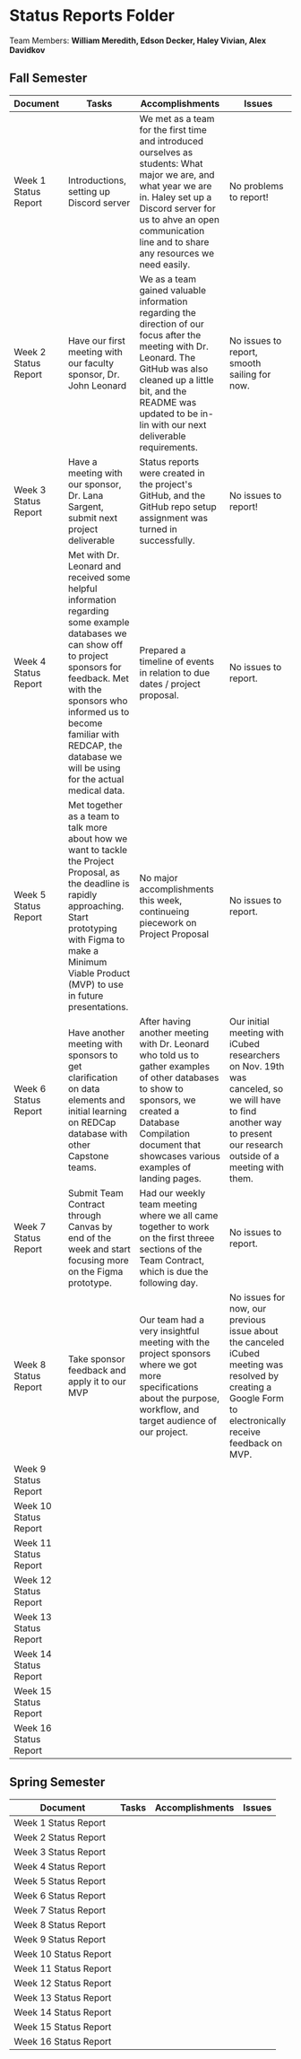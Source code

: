 # Status Reports Folder
Team Members: **William Meredith, Edson Decker, Haley Vivian, Alex Davidkov**
## Fall Semester

| Document | Tasks | Accomplishments | Issues |
|---|---|---|---|
| Week 1 Status Report | Introductions, setting up Discord server | We met as a team for the first time and introduced ourselves as students: What major we are, and what year we are in. Haley set up a Discord server for us to ahve an open communication line and to share any resources we need easily. | No problems to report! |
| Week 2 Status Report | Have our first meeting with our faculty sponsor, Dr. John Leonard | We as a team gained valuable information regarding the direction of our focus after the meeting with Dr. Leonard. The GitHub was also cleaned up a little bit, and the README was updated to be in-lin with our next deliverable requirements. | No issues to report, smooth sailing for now. |
| Week 3 Status Report | Have a meeting with our sponsor, Dr. Lana Sargent, submit next project deliverable | Status reports were created in the project's GitHub, and the GitHub repo setup assignment was turned in successfully. | No issues to report! |
| Week 4 Status Report |  Met with Dr. Leonard and received some helpful information regarding some example databases we can show off to project sponsors for feedback. Met with the sponsors who informed us to become familiar with REDCAP, the database we will be using for the actual medical data. | Prepared a timeline of events in relation to due dates / project proposal. | No issues to report.
| Week 5 Status Report | Met together as a team to talk more about how we want to tackle the Project Proposal, as the deadline is rapidly approaching. Start prototyping with Figma to make a Minimum Viable Product (MVP) to use in future presentations. | No major accomplishments this week, continueing piecework on Project Proposal | No issues to report.
| Week 6 Status Report | Have another meeting with sponsors to get clarification on data elements and initial learning on REDCap database with other Capstone teams. | After having another meeting with Dr. Leonard who told us to gather examples of other databases to show to sponsors, we created a Database Compilation document that showcases various examples of landing pages. | Our initial meeting with iCubed researchers on Nov. 19th was canceled, so we will have to find another way to present our research outside of a meeting with them.
| Week 7 Status Report | Submit Team Contract through Canvas by end of the week and start focusing more on the Figma prototype. | Had our weekly team meeting where we all came together to work on the first threee sections of the Team Contract, which is due the following day. | No issues to report.
| Week 8 Status Report | Take sponsor feedback and apply it to our MVP | Our team had a very insightful meeting with the project sponsors where we got more specifications about the purpose, workflow, and target audience of our project. | No issues for now, our previous issue about the canceled iCubed meeting was resolved by creating a Google Form to electronically receive feedback on MVP.
| Week 9 Status Report | | | |
| Week 10 Status Report | | | |
| Week 11 Status Report | | | |
| Week 12 Status Report | | | |
| Week 13 Status Report | | | |
| Week 14 Status Report | | | |
| Week 15 Status Report | | | |
| Week 16 Status Report | | | |

## Spring Semester

| Document | Tasks | Accomplishments| Issues |
|---|---|---|---|
| Week 1 Status Report | | | |
| Week 2 Status Report | | | |
| Week 3 Status Report | | | |
| Week 4 Status Report | | | |
| Week 5 Status Report | | | |
| Week 6 Status Report | | | |
| Week 7 Status Report | | | |
| Week 8 Status Report | | | |
| Week 9 Status Report | | | |
| Week 10 Status Report | | | |
| Week 11 Status Report | | | |
| Week 12 Status Report | | | |
| Week 13 Status Report | | | |
| Week 14 Status Report | | | |
| Week 15 Status Report | | | |
| Week 16 Status Report | | | |
